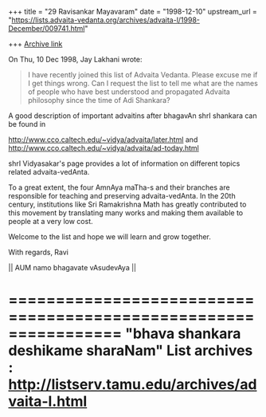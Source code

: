 +++
title = "29 Ravisankar Mayavaram"
date = "1998-12-10"
upstream_url = "https://lists.advaita-vedanta.org/archives/advaita-l/1998-December/009741.html"

+++
[Archive link](https://lists.advaita-vedanta.org/archives/advaita-l/1998-December/009741.html)

On Thu, 10 Dec 1998, Jay Lakhani wrote:

> I have recently joined this list of Advaita Vedanta. Please excuse me if I
> get things wrong. Can I request the list to tell me what are the names of
> people who have best understood and propagated Advaita philosophy since the
> time of Adi Shankara?
>

A good description of important advaitins after bhagavAn shrI
shankara can be found in

http://www.cco.caltech.edu/~vidya/advaita/later.html
and
http://www.cco.caltech.edu/~vidya/advaita/ad-today.html

shrI Vidyasakar's page provides a lot of information on different
topics related advaita-vedAnta.

To a great extent, the four AmnAya maTha-s and their branches are
responsible for teaching and preserving advaita-vedAnta. In the
20th century, institutions like Sri Ramakrishna Math has greatly
contributed to this movement by translating many works and making
them available to people at a very low cost.


Welcome to the list and hope we will learn and grow together.

With regards,
Ravi

|| AUM namo bhagavate vAsudevAya ||

================================================================
"bhava shankara deshikame sharaNam"
List archives : http://listserv.tamu.edu/archives/advaita-l.html
================================================================


